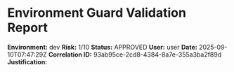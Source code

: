 # Environment Guard Validation Report
**Environment:** dev
**Risk:** 1/10
**Status:** APPROVED
**User:** user
**Date:** 2025-09-10T07:47:29Z
**Correlation ID:** 93ab95ce-2cd8-4384-8a7e-355a3ba2f89d
**Justification:**
